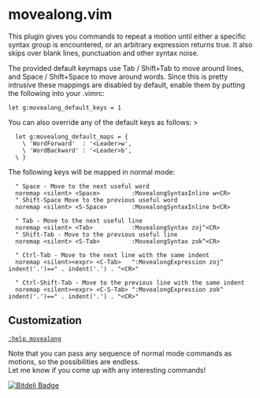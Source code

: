 movealong.vim
=============

This plugin gives you commands to repeat a motion until either a specific
syntax group is encountered, or an arbitrary expression returns true.
It also skips over blank lines, punctuation and other syntax noise.

The provided default keymaps use Tab / Shift+Tab to move around lines,
and Space / Shift+Space to move around words. Since this is pretty intrusive
these mappings are disabled by default, enable them by putting the following
into your .vimrc:

```vim
let g:movealong_default_keys = 1
```

You can also override any of the default keys as follows: >

```vim
  let g:movealong_default_maps = {
    \ 'WordForward'  : '<Leader>w',
    \ 'WordBackward' : '<Leader>b',
  \ }
```

The following keys will be mapped in normal mode:

```vim
  " Space - Move to the next useful word
  noremap <silent> <Space>         :MovealongSyntaxInline w<CR>
  " Shift-Space Move to the previous useful word
  noremap <silent> <S-Space>       :MovealongSyntaxInline b<CR>

  " Tab - Move to the next useful line
  noremap <silent> <Tab>           :MovealongSyntax zoj^<CR>
  " Shift-Tab - Move to the previous useful line
  noremap <silent> <S-Tab>         :MovealongSyntax zok^<CR>

  " Ctrl-Tab - Move to the next line with the same indent
  noremap <silent><expr> <C-Tab>   ":MovealongExpression zoj^ indent('.')==" . indent('.') . "<CR>"
  
  " Ctrl-Shift-Tab - Move to the previous line with the same indent
  noremap <silent><expr> <C-S-Tab> ":MovealongExpression zok^ indent('.')==" . indent('.') . "<CR>"
```

## Customization

[`:help movealong`](http://vim-doc.heroku.com/view?https://raw.github.com/toupeira/vim-movealong/master/doc/movealong.txt)

Note that you can pass any sequence of normal mode commands as motions, so the
possibilities are endless.  
Let me know if you come up with any interesting commands!

[![Bitdeli Badge](https://d2weczhvl823v0.cloudfront.net/toupeira/vim-movealong/trend.png)](https://bitdeli.com/free "Bitdeli Badge")
